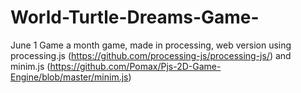 # World-Turtle-Dreams-Game-
June 1 Game a month game, made in processing, web version using processing.js (https://github.com/processing-js/processing-js/) and minim.js (https://github.com/Pomax/Pjs-2D-Game-Engine/blob/master/minim.js)

